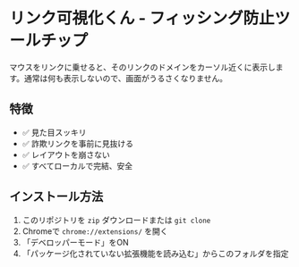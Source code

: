 # リンク可視化くん - フィッシング防止ツールチップ

マウスをリンクに乗せると、そのリンクのドメインをカーソル近くに表示します。通常は何も表示しないので、画面がうるさくなりません。

## 特徴

- ✅ 見た目スッキリ
- ✅ 詐欺リンクを事前に見抜ける
- ✅ レイアウトを崩さない
- ✅ すべてローカルで完結、安全

## インストール方法

1. このリポジトリを `zip` ダウンロードまたは `git clone`
2. Chromeで `chrome://extensions/` を開く
3. 「デベロッパーモード」をON
4. 「パッケージ化されていない拡張機能を読み込む」からこのフォルダを指定
